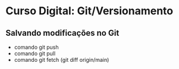# Curso Digital: Git/Versionamento

## Salvando modificações no Git
* comando git push
* comando git pull
* comando git fetch (git diff origin/main)
